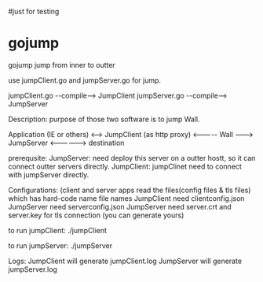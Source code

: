 
#just for testing
# gojump
gojump jump from inner to outter

use jumpClient.go and jumpServer.go for jump.

jumpClient.go --compile--> JumpClient
jumpServer.go --compile--> JumpServer

Description:
  purpose of those two software is to jump Wall.

Application (IE or others) <--> JumpClient (as http proxy) <----- Wall ---> JumpServer <------> destination

prerequsite:
  JumpServer: need deploy this server on a outter hostt, so it can connect outter servers directly.
  JumpClient: jumpClinet need to connect with jumpServer directly.

Configurations: (client and server apps read the files(config files & tls files) which has hard-code name file names
  JumpClient need clientconfig.json 
  JumpServer need serverconfig.json
  JumpServer need server.crt and server.key for tls connection (you can generate yours)

  to run jumpClient:
  ./jumpClient

  to run jumpServer:
  ./jumpServer

Logs:
  JumpClient will generate jumpClient.log
  JumpServer will generate jumpServer.log


